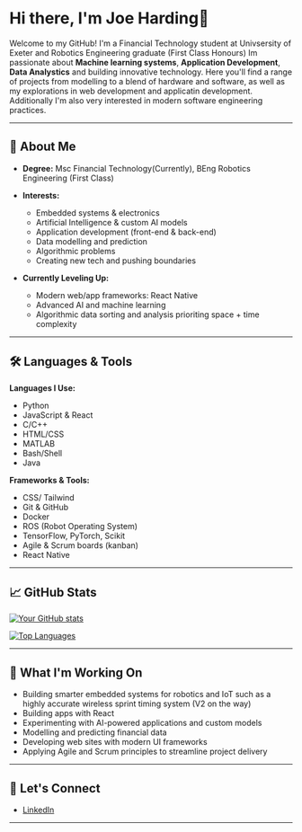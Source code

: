 # Hi there, I'm Joe Harding👋

Welcome to my GitHub! I'm a Financial Technology student at Univsersity of Exeter and Robotics Engineering graduate (First Class Honours) Im passionate about **Machine learning systems**, **Application Development**, **Data Analystics** and building innovative technology. Here you'll find a range of projects from modelling to a blend of hardware and software, as well as my explorations in web development and applicatin development. Additionally I'm also very interested in modern software engineering practices.

---

## 🚀 About Me

- **Degree:**  Msc Financial Technology(Currently), BEng Robotics Engineering (First Class)
- **Interests:**  
  - Embedded systems & electronics  
  - Artificial Intelligence & custom AI models  
  - Application development (front-end & back-end)  
  - Data modelling and prediction
  - Algorithmic problems
  - Creating new tech and pushing boundaries

- **Currently Leveling Up:**  
  - Modern web/app frameworks: React Native
  - Advanced AI and machine learning
  - Algorithmic data sorting and analysis prioriting space + time complexity

---

## 🛠️ Languages & Tools

**Languages I Use:**
- Python
- JavaScript & React
- C/C++
- HTML/CSS
- MATLAB
- Bash/Shell
- Java

**Frameworks & Tools:**
- CSS/ Tailwind
- Git & GitHub
- Docker
- ROS (Robot Operating System)
- TensorFlow, PyTorch, Scikit 
- Agile & Scrum boards (kanban)
- React Native

---

## 📈 GitHub Stats

[![Your GitHub stats](https://github-readme-stats.vercel.app/api?username=JosephJames01&show_icons=true&theme=radical)](https://github.com/JosephJames01)

[![Top Languages](https://github-readme-stats.vercel.app/api/top-langs/?username=JosephJames01&langs_count=10&theme=radical)](https://github.com/JosephJames01)




---

## 🌱 What I'm Working On 

- Building smarter embedded systems for robotics and IoT such as a highly accurate wireless sprint timing system (V2 on the way)
- Building apps with React
- Experimenting with AI-powered applications and custom models
- Modelling and predicting financial data
- Developing web sites with modern UI frameworks  
- Applying Agile and Scrum principles to streamline project delivery

---

## 🤝 Let's Connect

- [LinkedIn](https://www.linkedin.com/in/joe-harding-458a23312/)  


---

